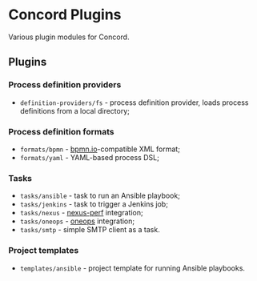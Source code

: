 # Concord Plugins

Various plugin modules for Concord.

## Plugins

### Process definition providers

-  `definition-providers/fs` - process definition provider, loads process definitions
from a local directory;

### Process definition formats

- `formats/bpmn` - [bpmn.io](bpmn.io)-compatible XML format;
- `formats/yaml` - YAML-based process DSL;

### Tasks

- `tasks/ansible` - task to run an Ansible playbook;
- `tasks/jenkins` - task to trigger a Jenkins job;
- `tasks/nexus` - [nexus-perf](https://github.com/takari/nexus-perf) integration;
- `tasks/oneops` - [oneops](http://www.oneops.com/) integration;
- `tasks/smtp` - simple SMTP client as a task.

### Project templates

- `templates/ansible` - project template for running Ansible playbooks.
